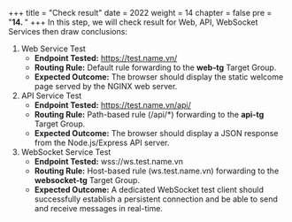 +++
title = "Check result"
date = 2022
weight = 14
chapter = false
pre = "<b>14. </b>"
+++
In this step, we will check result for Web, API, WebSocket Services then draw conclusions:
1. Web Service Test
    - **Endpoint Tested:** https://test.name.vn/
    - **Routing Rule:** Default rule forwarding to the **web-tg** Target Group.
    - **Expected Outcome:** The browser should display the static welcome page served by the NGINX web server.
2. API Service Test
    - **Endpoint Tested:** https://test.name.vn/api/
    - **Routing Rule:** Path-based rule (/api/*) forwarding to the **api-tg** Target Group.
    - **Expected Outcome:** The browser should display a JSON response from the Node.js/Express API server.
3.  WebSocket Service Test
    - **Endpoint Tested:** wss://ws.test.name.vn
    - **Routing Rule:** Host-based rule (ws.test.name.vn) forwarding to the **websocket-tg** Target Group.
    - **Expected Outcome:** A dedicated WebSocket test client should successfully establish a persistent connection and be able to send and receive messages in real-time.